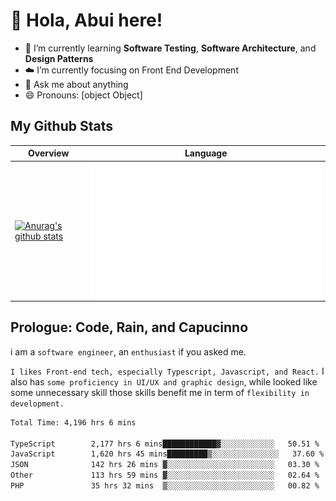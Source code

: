# 👋 Hola, Abui here!

- 🌱 I’m currently learning **Software Testing**, **Software Architecture**, and **Design Patterns**
- ☁️ I’m currently focusing on Front End Development
- 💬 Ask me about anything
- 😄 Pronouns: [object Object]

## My Github Stats

| Overview | Language |
| --- | --- |
|[![Anurag's github stats](https://github-readme-stats.vercel.app/api?username=abui-am&count_private=true)](https://github.com/anuraghazra/github-readme-stats)|![Language](https://raw.githubusercontent.com/abui-am/stats/c6455f656dfce7acd3951e5ec5b25d72af0b2ee3/generated/languages.svg)|

## Prologue: Code, Rain, and Capucinno
i am a `software engineer`, an `enthusiast` if you asked me. 

`I likes Front-end tech, especially Typescript, Javascript, and React.` I also has `some proficiency in UI/UX and graphic design`, while looked like some unnecessary skill those skills benefit me in term of `flexibility in development.`


<!--START_SECTION:waka-->

```txt
Total Time: 4,196 hrs 6 mins

TypeScript        2,177 hrs 6 mins████████████▓░░░░░░░░░░░░   50.51 %
JavaScript        1,620 hrs 45 mins█████████▒░░░░░░░░░░░░░░░   37.60 %
JSON              142 hrs 26 mins ▓░░░░░░░░░░░░░░░░░░░░░░░░   03.30 %
Other             113 hrs 59 mins ▓░░░░░░░░░░░░░░░░░░░░░░░░   02.64 %
PHP               35 hrs 32 mins  ▒░░░░░░░░░░░░░░░░░░░░░░░░   00.82 %
```

<!--END_SECTION:waka-->
